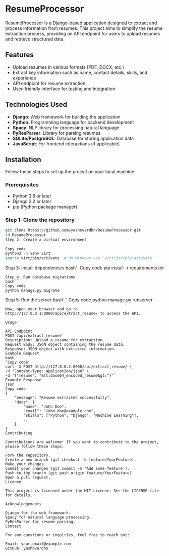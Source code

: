 # ResumeProcessor

ResumeProcessor is a Django-based application designed to extract and process information from resumes. This project aims to simplify the resume extraction process, providing an API endpoint for users to upload resumes and retrieve structured data.

## Features
- Upload resumes in various formats (PDF, DOCX, etc.)
- Extract key information such as name, contact details, skills, and experience
- API endpoint for resume extraction
- User-friendly interface for testing and integration

## Technologies Used
- **Django**: Web framework for building the application
- **Python**: Programming language for backend development
- **Spacy**: NLP library for processing natural language
- **PyResParser**: Library for parsing resumes
- **SQLite/PostgreSQL**: Database for storing application data
- **JavaScript**: For frontend interactions (if applicable)

## Installation
Follow these steps to set up the project on your local machine:

### Prerequisites
- Python 3.8 or later
- Django 3.2 or later
- pip (Python package manager)

### Step 1: Clone the repository

```bash
git clone https://github.com/yashovardhn/ResumeProcessor.git
cd ResumeProcessor 
Step 2: Create a virtual environment
```
```bash
Copy code
python3 -m venv virt
source virt/bin/activate  # On Windows use 'virt\Scripts\activate'
```
Step 3: Install dependencies
bash``
Copy code
pip install -r requirements.txt
```
Step 4: Run database migrations
bash```
Copy code
python manage.py migrate
```
Step 5: Run the server
bash```
Copy code
python manage.py runserver
```
Now, open your browser and go to http://127.0.0.1:8000/api/extract_resume/ to access the API.

Usage

API Endpoint
POST /api/extract_resume/
Description: Upload a resume for extraction.
Request Body: JSON object containing the resume data.
Response: JSON object with extracted information.
Example Request
bash
`Copy code
curl -X POST http://127.0.0.1:8000/api/extract_resume/ \
-H "Content-Type: application/json" \
-d '{"resume": "&lt;base64_encoded_resume&gt;"}'`
Example Response
json
Copy code
{
    "message": "Resume extracted successfully",
    "data": {
        "name": "John Doe",
        "email": "john.doe@example.com",
        "skills": ["Python", "Django", "Machine Learning"],
        ...
    }
}
Contributing

Contributions are welcome! If you want to contribute to the project, please follow these steps:

Fork the repository.
Create a new branch (git checkout -b feature/YourFeature).
Make your changes.
Commit your changes (git commit -m 'Add some feature').
Push to the branch (git push origin feature/YourFeature).
Open a pull request.
License

This project is licensed under the MIT License. See the LICENSE file for details.

Acknowledgements

Django for the web framework.
Spacy for natural language processing.
PyResParser for resume parsing.
Contact

For any questions or inquiries, feel free to reach out:

Email: your.email@example.com
GitHub: yashovardhn
